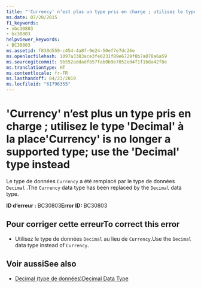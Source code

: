 ```yaml
---
title: "'Currency' n’est plus un type pris en charge ; utilisez le type 'Decimal' à la place"
ms.date: 07/20/2015
f1_keywords:
- vbc30803
- bc30803
helpviewer_keywords:
- BC30803
ms.assetid: f830d559-c454-4a8f-9e24-50ef7e7dc26e
ms.openlocfilehash: 1097a3383ace3fe0231f89e6729f8b7a078a6a59
ms.sourcegitcommit: 9b552addadfb57fab0b9e7852ed4f1f1b8a42f8e
ms.translationtype: HT
ms.contentlocale: fr-FR
ms.lasthandoff: 04/23/2019
ms.locfileid: "61796355"
---
```

# <a name="currency-is-no-longer-a-supported-type-use-the-decimal-type-instead"></a><span data-ttu-id="78e29-102">'Currency' n’est plus un type pris en charge ; utilisez le type 'Decimal' à la place</span><span class="sxs-lookup"><span data-stu-id="78e29-102">'Currency' is no longer a supported type; use the 'Decimal' type instead</span></span>
<span data-ttu-id="78e29-103">Le type de données `Currency` a été remplacé par le type de données `Decimal` .</span><span class="sxs-lookup"><span data-stu-id="78e29-103">The `Currency` data type has been replaced by the `Decimal` data type.</span></span>  
  
 <span data-ttu-id="78e29-104">**ID d’erreur :** BC30803</span><span class="sxs-lookup"><span data-stu-id="78e29-104">**Error ID:** BC30803</span></span>  
  
## <a name="to-correct-this-error"></a><span data-ttu-id="78e29-105">Pour corriger cette erreur</span><span class="sxs-lookup"><span data-stu-id="78e29-105">To correct this error</span></span>  
  
- <span data-ttu-id="78e29-106">Utilisez le type de données `Decimal` au lieu de `Currency`.</span><span class="sxs-lookup"><span data-stu-id="78e29-106">Use the `Decimal` data type instead of `Currency`.</span></span>  
  
## <a name="see-also"></a><span data-ttu-id="78e29-107">Voir aussi</span><span class="sxs-lookup"><span data-stu-id="78e29-107">See also</span></span>

- [<span data-ttu-id="78e29-108">Decimal (type de données)</span><span class="sxs-lookup"><span data-stu-id="78e29-108">Decimal Data Type</span></span>](../../visual-basic/language-reference/data-types/decimal-data-type.md)
